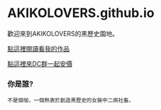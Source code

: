 # AKIKOLOVERS.github.io

歡迎來到AKIKOLOVERS的黑歷史園地。

[點這裡閱讀看我的作品](/src/index.md)

[點這裡來DC群一起安價](/src/group.md)

### 你是誰?
```
不是個咖，一個熱衷於創造黑歷史的女裝中二病社畜。
```
